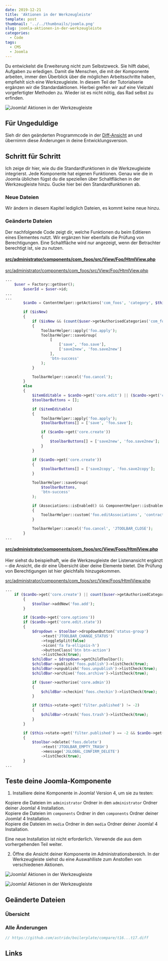 ```yaml
---
date: 2019-12-21
title: 'Aktionen in der Werkzeugleiste'
template: post
thumbnail: '../../thumbnails/joomla.png'
slug: joomla-aktionen-in-der-werkzeugleiste
categories:
  - Code
tags:
  - CMS
  - Joomla
---
```


Du entwickelst die Erweiterung nicht zum Selbstzweck. Sie hilft dabei, Aufgaben zu erledigen. Damit die Menschen, die mit der Komponente arbeiten, immer den Überblick über die möglichen Arbeitsschritte haben, empfiehlt sich eine Werkzeugleiste. In diesem Teil der Tutorialserie ergänzen wir die Standardaktionen. Hierbei greifen wir auf eine Vielzahl vorgefertigter Methoden zu. Wieder ist es nicht nötig, das Rad selbst zu erfinden.

![Joomla! Aktionen in der Werkzeugleiste](/images/j4x21x1.png)

## Für Ungeduldige

Sieh dir den geänderten Programmcode in der [Diff-Ansicht](https://github.com/astridx/boilerplate/compare/t16...t17) an und übernimm diese Änderungen in deine Entwicklungsversion.

## Schritt für Schritt

Ich zeige dir hier, wie du die Standardfunktionen in die Werkzeugleiste integrierst. Jede Komponente hat eigenen Funktionen. Genau wie die in Joomla üblichen fügst du die speziellen über Schaltflächen in der Werkzeugleiste hinzu. Gucke hier bei den Standardfunktionen ab.

### Neue Dateien

Wir ändern in diesem Kapitel lediglich Dateien, es kommt keine neue hinzu.

### Geänderte Dateien

Der nachfolgende Code zeigt dir, welche Funktionen du beim Editieren eines Elementes nutzt. Wir ergänzen hier ebenfalls die Prüfung von Berechtigungen. Eine Schaltfläche wird nur angezeigt, wenn der Betrachter berechtigt ist, sie zu nutzen.

#### [src/administrator/components/com_foos/src/View/Foo/HtmlView.php](https://github.com/astridx/boilerplate/compare/t16...t17#diff-d25fe4d29c25ccf10e0ba6ecaf837294)

[src/administrator/components/com_foos/src/View/Foo/HtmlView.php](https://github.com/astridx/boilerplate/blob/991ca5fcfb55590fa6589d8c7a8b74fae2628d28/src/administrator/components/com_foos/src/View/Foo/HtmlView.php)

```php
...
    $user = Factory::getUser();
		$userId = $user->id;
...
...
		$canDo = ContentHelper::getActions('com_foos', 'category', $this->item->catid);

		if ($isNew)
		{
			if ($isNew && (count($user->getAuthorisedCategories('com_foos', 'core.create')) > 0))
			{
				ToolbarHelper::apply('foo.apply');
				ToolbarHelper::saveGroup(
					[
						['save', 'foo.save'],
						['save2new', 'foo.save2new']
					],
					'btn-success'
				);
			}

			ToolbarHelper::cancel('foo.cancel');
		}
		else
		{
			$itemEditable = $canDo->get('core.edit') || ($canDo->get('core.edit.own') && $this->item->created_by == $userId);
			$toolbarButtons = [];

			if ($itemEditable)
			{
				ToolbarHelper::apply('foo.apply');
				$toolbarButtons[] = ['save', 'foo.save'];

				if ($canDo->get('core.create'))
				{
					$toolbarButtons[] = ['save2new', 'foo.save2new'];
				}
			}

			if ($canDo->get('core.create'))
			{
				$toolbarButtons[] = ['save2copy', 'foo.save2copy'];
			}

			ToolbarHelper::saveGroup(
				$toolbarButtons,
				'btn-success'
			);

			if (Associations::isEnabled() && ComponentHelper::isEnabled('com_associations'))
			{
				ToolbarHelper::custom('foo.editAssociations', 'contract', 'contract', 'JTOOLBAR_ASSOCIATIONS', false, false);
			}

			ToolbarHelper::cancel('foo.cancel', 'JTOOLBAR_CLOSE');
		}
...
```

#### [src/administrator/components/com_foos/src/View/Foos/HtmlView.php](https://github.com/astridx/boilerplate/compare/t16...t17#diff-8e3d37bbd99544f976bf8fd323eb5250)

Hier siehst du beispielhaft, wie die Werkzeugleiste der Listenansicht ergänzt – die Ansicht, die dir eine Übersicht über deine Elemente bietet. Die Prüfung von Berechtigungen ist hier gleichfalls hinzugekommen.

[src/administrator/components/com_foos/src/View/Foos/HtmlView.php](https://github.com/astridx/boilerplate/blob/991ca5fcfb55590fa6589d8c7a8b74fae2628d28/src/administrator/components/com_foos/src/View/Foos/HtmlView.php)

```php
...
  	if ($canDo->get('core.create') || count($user->getAuthorisedCategories('com_foos', 'core.create')) > 0)
		{
			$toolbar->addNew('foo.add');
		}

		if ($canDo->get('core.options'))
		if ($canDo->get('core.edit.state'))
		{
			$dropdown = $toolbar->dropdownButton('status-group')
				->text('JTOOLBAR_CHANGE_STATUS')
				->toggleSplit(false)
				->icon('fa fa-ellipsis-h')
				->buttonClass('btn btn-action')
				->listCheck(true);
			$childBar = $dropdown->getChildToolbar();
			$childBar->publish('foos.publish')->listCheck(true);
			$childBar->unpublish('foos.unpublish')->listCheck(true);
			$childBar->archive('foos.archive')->listCheck(true);

			if ($user->authorise('core.admin'))
			{
				$childBar->checkin('foos.checkin')->listCheck(true);
			}

			if ($this->state->get('filter.published') != -2)
			{
				$childBar->trash('foos.trash')->listCheck(true);
			}
		}

		if ($this->state->get('filter.published') == -2 && $canDo->get('core.delete'))
		{
			$toolbar->delete('foos.delete')
				->text('JTOOLBAR_EMPTY_TRASH')
				->message('JGLOBAL_CONFIRM_DELETE')
				->listCheck(true);
		}
...

```

## Teste deine Joomla-Komponente

1. Installiere deine Komponente in Joomla! Version 4, um sie zu testen:

Kopiere die Dateien im `administrator` Ordner in den `administrator` Ordner deiner Joomla! 4 Installation.  
Kopiere die Dateien im `components` Ordner in den `components` Ordner deiner Joomla! 4 Installation.  
Kopiere die Dateien im `media` Ordner in den `media` Ordner deiner Joomla! 4 Installation.

Eine neue Installation ist nicht erforderlich. Verwende die aus dem vorhergehenden Teil weiter.

2. Öffne die Ansicht deiner Komponente im Administrationsbereich. In der Werkzeugleiste siehst du eine Auswahlliste zum Anstoßen von verschiedenen Aktionen.

![Joomla! Aktionen in der Werkzeugleiste](/images/j4x21x1.png)

![Joomla! Aktionen in der Werkzeugleiste](/images/j4x21x.png)

## Geänderte Dateien

### Übersicht

### Alle Änderungen

```php {diff}
// https://github.com/astridx/boilerplate/compare/t16...t17.diff


```

## Links
